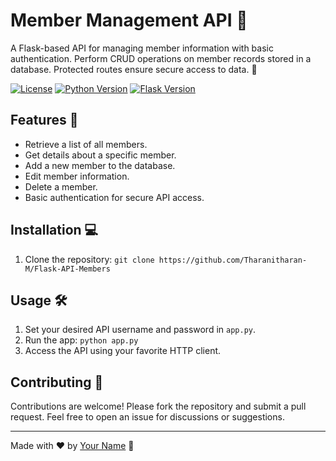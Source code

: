 # Member Management API :busts_in_silhouette:

A Flask-based API for managing member information with basic authentication. Perform CRUD operations on member records stored in a database. Protected routes ensure secure access to data. :closed_lock_with_key:

[![License](https://img.shields.io/badge/license-MIT-blue.svg)](https://opensource.org/licenses/MIT)
[![Python Version](https://img.shields.io/badge/python-3.8%20%7C%203.9-blue)](https://www.python.org/)
[![Flask Version](https://img.shields.io/badge/flask-2.1.1-blue)](https://palletsprojects.com/p/flask/)

## Features :rocket:

- Retrieve a list of all members.
- Get details about a specific member.
- Add a new member to the database.
- Edit member information.
- Delete a member.
- Basic authentication for secure API access.

## Installation :computer:

1. Clone the repository: `git clone https://github.com/Tharanitharan-M/Flask-API-Members`

## Usage :hammer_and_wrench:

1. Set your desired API username and password in `app.py`.
2. Run the app: `python app.py`
3. Access the API using your favorite HTTP client.

## Contributing :handshake:

Contributions are welcome! Please fork the repository and submit a pull request. Feel free to open an issue for discussions or suggestions.

---

Made with :heart: by [Your Name](https://github.com/yourusername) :wave:
